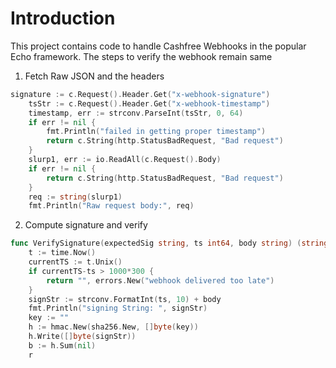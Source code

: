 # Introduction
This project contains code to handle Cashfree Webhooks in the popular Echo framework. 
The steps to verify the webhook remain same

1. Fetch Raw JSON and the headers
```go
signature := c.Request().Header.Get("x-webhook-signature")
	tsStr := c.Request().Header.Get("x-webhook-timestamp")
	timestamp, err := strconv.ParseInt(tsStr, 0, 64)
	if err != nil {
		fmt.Println("failed in getting proper timestamp")
		return c.String(http.StatusBadRequest, "Bad request")
	}
	slurp1, err := io.ReadAll(c.Request().Body)
	if err != nil {
		return c.String(http.StatusBadRequest, "Bad request")
	}
	req := string(slurp1)
	fmt.Println("Raw request body:", req)
```

2. Compute signature and verify

```go
func VerifySignature(expectedSig string, ts int64, body string) (string, error) {
	t := time.Now()
	currentTS := t.Unix()
	if currentTS-ts > 1000*300 {
		return "", errors.New("webhook delivered too late")
	}
	signStr := strconv.FormatInt(ts, 10) + body
	fmt.Println("signing String: ", signStr)
	key := ""
	h := hmac.New(sha256.New, []byte(key))
	h.Write([]byte(signStr))
	b := h.Sum(nil)
	r
```